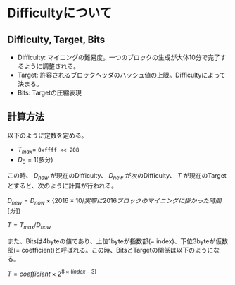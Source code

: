 # Difficultyについて

## Difficulty, Target, Bits

- Difficulty: マイニングの難易度。一つのブロックの生成が大体10分で完了するように調整される。
- Target: 許容されるブロックヘッダのハッシュ値の上限。Difficultyによって決まる。
- Bits: Targetの圧縮表現

## 計算方法

以下のように定数を定める。

- $T_{max}=$ `0xffff << 208`
- $D_0 = 1$(多分)

この時、 $D_{now}$ が現在のDifficulty、 $D_{new}$ が次のDifficulty、 $T$ が現在のTargetとすると、次のように計算が行われる。

$D_{new} = D_{now} \times \{2016 \times 10 / 実際に2016ブロックのマイニングに掛かった時間[分]\}$

$T = T_{max} / D_{now}$

また、Bitsは4byteの値であり、上位1byteが指数部(= index)、下位3byteが仮数部(= coefficient)と呼ばれる。この時、BitsとTargetの関係は以下のようになる。

$T = coefficient \times 2^{8 \times (index - 3)}$